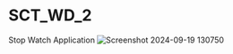 # SCT_WD_2
Stop Watch Application
![Screenshot 2024-09-19 130750](https://github.com/user-attachments/assets/e940b465-9c3a-42f8-832d-b0b1783981ea)
